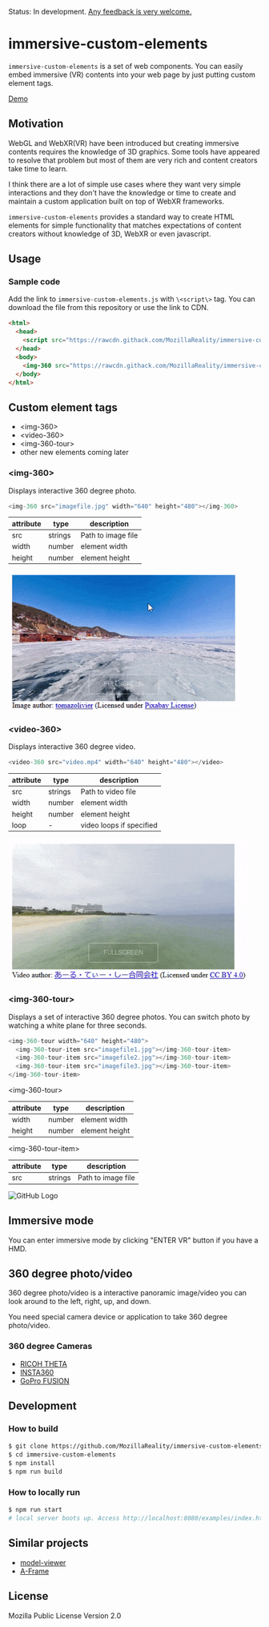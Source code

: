 Status: In development. [Any feedback is very welcome.](https://github.com/MozillaReality/immersive-custom-elements/issues)

# immersive-custom-elements

`immersive-custom-elements` is a set of web components. You can easily embed immersive (VR) contents into your web page by just putting custom element tags.

[Demo](https://rawcdn.githack.com/MozillaReality/immersive-custom-elements/v0.1.0/examples/index.html)

## Motivation

WebGL and WebXR(VR) have been introduced but creating immersive contents requires the knowledge of 3D graphics.
Some tools have appeared to resolve that problem but most of them are very rich and content creators take time to learn.

I think there are a lot of simple use cases where they want very simple interactions and they don't have the knowledge or time to create and maintain a custom application built on top of WebXR frameworks.

`immersive-custom-elements` provides a standard way to create HTML elements for simple functionality that matches expectations of content creators without knowledge of 3D, WebXR or even javascript.

## Usage

### Sample code

Add the link to `immersive-custom-elements.js` with `\<script\>` tag. You can download the file from this repository or use the link to CDN.

```html
<html>
  <head>
    <script src="https://rawcdn.githack.com/MozillaReality/immersive-custom-elements/v0.1.0/build/immersive-custom-elements.js"></script>
  </head>
  <body>
    <img-360 src="https://rawcdn.githack.com/MozillaReality/immersive-custom-elements/v0.1.0/assets/img-360/landscape-3531355_1920.jpg" width="640" height="480"></img-360>
  </body>
</html>
```

## Custom element tags

- \<img-360\>
- \<video-360\>
- \<img-360-tour\>
- other new elements coming later

### \<img-360\>

Displays interactive 360 degree photo.

```javascript
<img-360 src="imagefile.jpg" width="640" height="480"></img-360>
```

| attribute | type | description |
| ---- | ---- | ---- |
| src | strings | Path to image file |
| width | number | element width |
| height | number | element height |

![GitHub Logo](screenshots/img-360.gif)

### \<video-360\>

Displays interactive 360 degree video.

```javascript
<video-360 src="video.mp4" width="640" height="480"></video>
```

| attribute | type | description |
| ---- | ---- | ---- |
| src | strings | Path to video file |
| width | number | element width |
| height | number | element height |
| loop | - | video loops if specified |

![GitHub Logo](screenshots/video-360.gif)

### \<img-360-tour\>

Displays a set of interactive 360 degree photos. You can switch photo by watching a white plane for three seconds.

```javascript
<img-360-tour width="640" height="480">
  <img-360-tour-item src="imagefile1.jpg"></img-360-tour-item>
  <img-360-tour-item src="imagefile2.jpg"></img-360-tour-item>
  <img-360-tour-item src="imagefile3.jpg"></img-360-tour-item>
</img-360-tour-item>
```

\<img-360-tour\>

| attribute | type | description |
| ---- | ---- | ---- |
| width | number | element width |
| height | number | element height |

\<img-360-tour-item\>

| attribute | type | description |
| ---- | ---- | ---- |
| src | strings | Path to image file |

![GitHub Logo](screenshots/img-360-tour.gif)

## Immersive mode

You can enter immersive mode by clicking "ENTER VR" button if you have a HMD.

## 360 degree photo/video

360 degree photo/video is a interactive panoramic image/video you can look around to the left, right, up, and down.

You need special camera device or application to take 360 degree photo/video.

### 360 degree Cameras

- [RICOH THETA](https://theta360.com/)
- [INSTA360](https://www.insta360.com/)
- [GoPro FUSION](https://shop.gopro.com/EMEA/cameras/fusion/CHDHZ-103-master.html)

## Development

### How to build

```sh
$ git clone https://github.com/MozillaReality/immersive-custom-elements.git
$ cd immersive-custom-elements
$ npm install
$ npm run build
```

### How to locally run

```sh
$ npm run start
# local server boots up. Access http://localhost:8080/examples/index.html on your browser.
```

## Similar projects

- [model-viewer](https://github.com/GoogleWebComponents/model-viewer)
- [A-Frame](https://aframe.io/)

## License

Mozilla Public License Version 2.0
